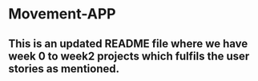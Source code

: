 # Movement-APP
## This is an updated README file where we have week 0 to week2 projects which fulfils the user stories as mentioned.
